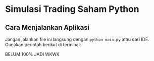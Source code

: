 # Simulasi Trading Saham Python

## Cara Menjalankan Aplikasi

Jangan jalankan file ini langsung dengan `python main.py` atau dari IDE.  
Gunakan perintah berikut di terminal:

BELUM 100% JADI WKWK
